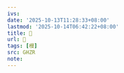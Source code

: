 ```yaml
---
ivs:
date: '2025-10-13T11:28:33+08:00'
lastmod: '2025-10-14T06:42:22+08:00'
title: 󰝨
url: 󰝨
tags: [槾]
src: GHZR
note:
---
```

